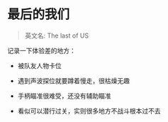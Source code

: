 # 最后的我们

> 英文名: The last of US

记录一下体验差的地方：

- 被队友人物卡位

- 遇到声波探位就要蹲着慢走，很枯燥无趣

- 手柄瞄准很难受，还没有辅助瞄准

- 看似可以潜行过关，实则很多地方不战斗根本过不去
